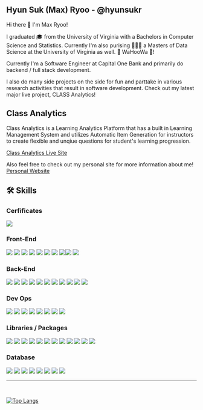 ## Hyun Suk (Max) Ryoo - @hyunsukr

Hi there 👋 I'm Max Ryoo! 

I graduated 🎓 from the University of Virginia with a Bachelors in Computer Science and Statistics. Currently I'm also purising 🧑🏼‍🎓 a Masters of Data Science at the University of Virginia as well.  🔶 WaHooWa 🔷!

Currently I'm a Software Engineer at Capital One Bank and primarily do backend / full stack development. 

I also do many side projects on the side for fun and parttake in various research activities that result in software development. Check out my latest major live project, CLASS Analytics!


## Class Analytics

Class Analytics is a Learning Analytics Platform that has a built in Learning Management System and utilizes Automatic Item Generation for instructors to create flexible and unqiue questions for student's learning progression. 

[Class Analytics Live Site](https://class-analytics.com/home)


Also feel free to check out my personal site for more information about me! [Personal Website](https://hyunsuk-ryoo.com/)



## 🛠️ Skills 
### Cerfificates
![](https://img.shields.io/static/v1?message=AWS%20Solutions%20Architect%20Associate%20-%20SAA-CO2&logo=amazon-aws&labelColor=5c5c5c&color=2bbc8a&logoColor=white&label=%20)

### Front-End
![](https://img.shields.io/static/v1?message=Angular&logo=Angular&labelColor=5c5c5c&color=2bbc8a&logoColor=white&label=%20) ![](https://img.shields.io/static/v1?message=React&logo=React&labelColor=5c5c5c&color=2bbc8a&logoColor=white&label=%20) ![](https://img.shields.io/static/v1?message=Javascript&logo=javascript&labelColor=5c5c5c&color=2bbc8a&logoColor=white&label=%20) ![](https://img.shields.io/static/v1?message=Node%20JS%20/%20Express%20JS&logo=node.js&labelColor=5c5c5c&color=2bbc8a&logoColor=white&label=%20) ![](https://img.shields.io/static/v1?message=Spring&logo=spring&labelColor=5c5c5c&color=2bbc8a&logoColor=white&label=%20) ![](https://img.shields.io/static/v1?message=Ionic&logo=angular&labelColor=5c5c5c&color=2bbc8a&logoColor=white&label=%20) ![](https://img.shields.io/static/v1?message=Flask&logo=flask&labelColor=5c5c5c&color=2bbc8a&logoColor=white&label=%20) ![](https://img.shields.io/static/v1?message=HTML&logo=html5&labelColor=5c5c5c&color=2bbc8a&logoColor=white&label=%20)![](https://img.shields.io/static/v1?message=CSS&logo=css3&labelColor=5c5c5c&color=2bbc8a&logoColor=white&label=%20) ![](https://img.shields.io/static/v1?message=Typescript&logo=typescript&labelColor=5c5c5c&color=2bbc8a&logoColor=white&label=%20)

### Back-End
![](https://img.shields.io/static/v1?message=Scala&logo=scala&labelColor=5c5c5c&color=2bbc8a&logoColor=white&label=%20)
![](https://img.shields.io/static/v1?message=Python&logo=python&labelColor=5c5c5c&color=2bbc8a&logoColor=white&label=%20)
![](https://img.shields.io/static/v1?message=Java&logo=java&labelColor=5c5c5c&color=2bbc8a&logoColor=white&label=%20)
![](https://img.shields.io/static/v1?message=R&logo=r&labelColor=5c5c5c&color=2bbc8a&logoColor=white&label=%20)
![](https://img.shields.io/static/v1?message=c%2B%2B&logo=c%2B%2B&labelColor=5c5c5c&color=2bbc8a&logoColor=white&label=%20)
![](https://img.shields.io/static/v1?message=SQL&logo=postgresql&labelColor=5c5c5c&color=2bbc8a&logoColor=white&label=%20)
![](https://img.shields.io/static/v1?message=PHP&logo=php&labelColor=5c5c5c&color=2bbc8a&logoColor=white&label=%20)
![](https://img.shields.io/static/v1?message=Javascript&logo=javascript&labelColor=5c5c5c&color=2bbc8a&logoColor=white&label=%20)
![](https://img.shields.io/static/v1?message=AWS&logo=amazon-aws&labelColor=5c5c5c&color=2bbc8a&logoColor=white&label=%20)
![](https://img.shields.io/static/v1?message=Gremlin&color=grey&logoColor=white&label=%20)
![](https://img.shields.io/static/v1?message=ColdFusion&color=grey&logoColor=white&label=%20)


### Dev Ops
![](https://img.shields.io/static/v1?message=Docker&logo=Docker&labelColor=5c5c5c&color=2bbc8a&logoColor=white&label=%20)
![](https://img.shields.io/static/v1?message=EC2&color=grey&logoColor=white&label=%20)
![](https://img.shields.io/static/v1?message=ECS&color=grey&logoColor=white&label=%20)
![](https://img.shields.io/static/v1?message=CloudFront&color=grey&logoColor=white&label=%20)
![](https://img.shields.io/static/v1?message=S3&color=grey&logoColor=white&label=%20)
![](https://img.shields.io/static/v1?message=Lambda&color=grey&logoColor=white&label=%20)
![](https://img.shields.io/static/v1?message=Route53&color=grey&logoColor=white&label=%20)
![](https://img.shields.io/static/v1?message=IAM&color=grey&logoColor=white&label=%20)

### Libraries / Packages
![](https://img.shields.io/static/v1?message=Spark&color=grey&logoColor=white&label=%20)
![](https://img.shields.io/static/v1?message=Hadoop&color=grey&logoColor=white&label=%20)
![](https://img.shields.io/static/v1?message=PySpark&color=grey&logoColor=white&label=%20)
![](https://img.shields.io/static/v1?message=Scikit-learn&color=grey&logoColor=white&label=%20)
![](https://img.shields.io/static/v1?message=TensorFlow&color=grey&logoColor=white&label=%20)
![](https://img.shields.io/static/v1?message=Keras&color=grey&logoColor=white&label=%20)
![](https://img.shields.io/static/v1?message=Tidyverse&color=grey&logoColor=white&label=%20)
![](https://img.shields.io/static/v1?message=Numpy/Pandas&color=grey&logoColor=white&label=%20)
![](https://img.shields.io/static/v1?message=npm&color=grey&logoColor=white&label=%20)
![](https://img.shields.io/static/v1?message=Maven&color=grey&logoColor=white&label=%20)
![](https://img.shields.io/static/v1?message=Tableau&color=grey&logoColor=white&label=%20)
![](https://img.shields.io/static/v1?message=SAS&color=grey&logoColor=white&label=%20)

### Database
![](https://img.shields.io/static/v1?message=Neptune&color=grey&logoColor=white&label=%20)
![](https://img.shields.io/static/v1?message=DyanmoDB&color=grey&logoColor=white&label=%20)
![](https://img.shields.io/static/v1?message=PostgreSQL&logo=postgresql&labelColor=5c5c5c&color=2bbc8a&logoColor=white&label=%20)
![](https://img.shields.io/static/v1?message=MongoDB&logo=mongodb&labelColor=5c5c5c&color=2bbc8a&logoColor=white&label=%20)
![](https://img.shields.io/static/v1?message=Microsoft%20SQL%20Server&logo=microsoft-sql-server&labelColor=5c5c5c&color=2bbc8a&logoColor=white&label=%20)
![](https://img.shields.io/static/v1?message=MySQL&logo=mysql&labelColor=5c5c5c&color=2bbc8a&logoColor=white&label=%20)
![](https://img.shields.io/static/v1?message=SQLite&logo=sqlite&labelColor=5c5c5c&color=2bbc8a&logoColor=white&label=%20)
![](https://img.shields.io/static/v1?message=Oracle&color=grey&logoColor=white&label=%20)

---
<br>

[![Top Langs](https://github-readme-stats.vercel.app/api/top-langs/?username=hyunsukr&layout=compact&theme=dark&langs_count=10)](https://github.com/hyunsukr/github-readme-stats)

